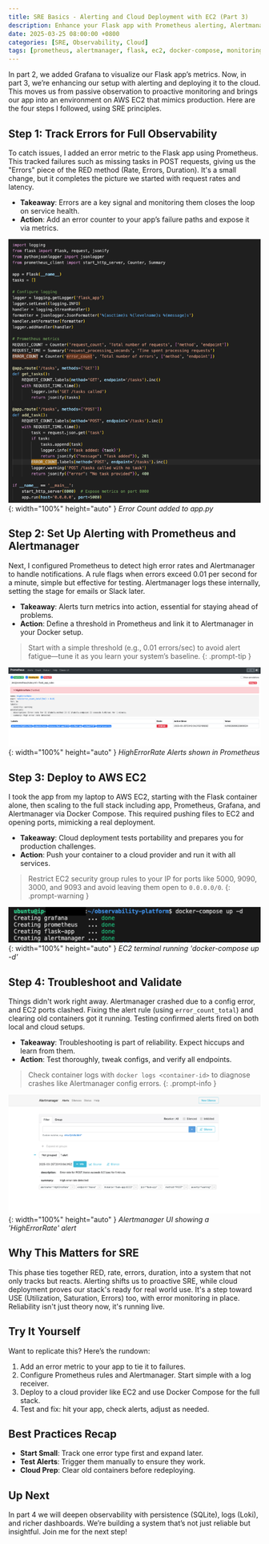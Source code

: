 ```yaml
---
title: SRE Basics - Alerting and Cloud Deployment with EC2 (Part 3)
description: Enhance your Flask app with Prometheus alerting, Alertmanager notifications, and deploy it to AWS EC2 for a production-like setup.
date: 2025-03-25 08:00:00 +0800
categories: [SRE, Observability, Cloud]
tags: [prometheus, alertmanager, flask, ec2, docker-compose, monitoring]
---
```


In part 2, we added Grafana to visualize our Flask app’s metrics. Now, in part 3, we’re enhancing our setup with alerting and deploying it to the cloud. This moves us from passive observation to proactive monitoring and brings our app into an environment on AWS EC2 that mimics production. Here are the four steps I followed, using SRE principles.

## Step 1: Track Errors for Full Observability
To catch issues, I added an error metric to the Flask app using Prometheus. This tracked failures such as missing tasks in POST requests, giving us the "Errors" piece of the RED method (Rate, Errors, Duration). It's a small change, but it completes the picture we started with request rates and latency.

- **Takeaway**: Errors are a key signal and monitoring them closes the loop on service health.
- **Action**: Add an error counter to your app’s failure paths and expose it via metrics.

![Desktop View](/assets/img/posts/20250325/error-count.png){: width="100%" height="auto" }
_Error Count added to app.py_

## Step 2: Set Up Alerting with Prometheus and Alertmanager
Next, I configured Prometheus to detect high error rates and Alertmanager to handle notifications. A rule flags when errors exceed 0.01 per second for a minute, simple but effective for testing. Alertmanager logs these internally, setting the stage for emails or Slack later.

- **Takeaway**: Alerts turn metrics into action, essential for staying ahead of problems.
- **Action**: Define a threshold in Prometheus and link it to Alertmanager in your Docker setup.

> Start with a simple threshold (e.g., 0.01 errors/sec) to avoid alert fatigue—tune it as you learn your system’s baseline.
  {: .prompt-tip }

![Desktop View](/assets/img/posts/20250325/high-error-alerts.png){: width="100%" height="auto" }
_HighErrorRate Alerts shown in Prometheus_

## Step 3: Deploy to AWS EC2
I took the app from my laptop to AWS EC2, starting with the Flask container alone, then scaling to the full stack including app, Prometheus, Grafana, and Alertmanager via Docker Compose. This required pushing files to EC2 and opening ports, mimicking a real deployment.

- **Takeaway**: Cloud deployment tests portability and prepares you for production challenges.
- **Action**: Push your container to a cloud provider and run it with all services.

> Restrict EC2 security group rules to your IP for ports like 5000, 9090, 3000, and 9093 and avoid leaving them open to `0.0.0.0/0`.
  {: .prompt-warning }

![Desktop View](/assets/img/posts/20250325/ec2-docker-compose.png){: width="100%" height="auto" }
_EC2 terminal running 'docker-compose up -d'_

## Step 4: Troubleshoot and Validate
Things didn't work right away. Alertmanager crashed due to a config error, and EC2 ports clashed. Fixing the alert rule (using `error_count_total`) and clearing old containers got it running. Testing confirmed alerts fired on both local and cloud setups.

- **Takeaway**: Troubleshooting is part of reliability. Expect hiccups and learn from them.
- **Action**: Test thoroughly, tweak configs, and verify all endpoints.

> Check container logs with `docker logs <container-id>` to diagnose crashes like Alertmanager config errors.
  {: .prompt-info }

![Desktop View](/assets/img/posts/20250325/alertmanager-high-alerts.png){: width="100%" height="auto" }
_Alertmanager UI showing a 'HighErrorRate' alert_

## Why This Matters for SRE
This phase ties together RED, rate, errors, duration, into a system that not only tracks but reacts. Alerting shifts us to proactive SRE, while cloud deployment proves our stack's ready for real world use. It's a step toward USE (Utilization, Saturation, Errors) too, with error monitoring in place. Reliability isn't just theory now, it's running live.

## Try It Yourself
Want to replicate this? Here’s the rundown:
1. Add an error metric to your app to tie it to failures.
2. Configure Prometheus rules and Alertmanager. Start simple with a log receiver.
3. Deploy to a cloud provider like EC2 and use Docker Compose for the full stack.
4. Test and fix: hit your app, check alerts, adjust as needed.

## Best Practices Recap
- **Start Small**: Track one error type first and expand later.
- **Test Alerts**: Trigger them manually to ensure they work.
- **Cloud Prep**: Clear old containers before redeploying.

## Up Next
In part 4 we will deepen observability with persistence (SQLite), logs (Loki), and richer dashboards. We’re building a system that’s not just reliable but insightful. Join me for the next step!